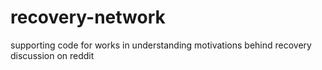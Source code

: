 # recovery-network
supporting code for works in understanding motivations behind recovery discussion on reddit
